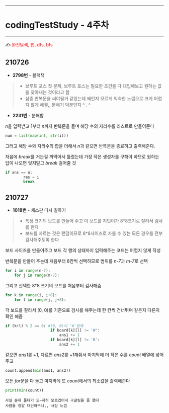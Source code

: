 
-----
# codingTestStudy - 4주차
-----

✍ <span style="color:red"> 완전탐색, 힙, dfs, bfs </span>

## 210726
- **2798번** - 블랙잭

> - 브루트 포스 첫 문제, 브루트 포스는 필요한 조건을 다 대입해보고 원하는 값을 찾아내는 것이라고 함
> - 삼중 반복문을 써야될거 같았는데 왜인지 모르게 익숙한 느낌으로 크게 어렵지 않게 해결,, 문해기 덕분인지 ^ . ^

- **2231번** - 분해합

*n*을 입력받고 1부터 *n*까지 반복문을 돌며 해당 수의 자리수를 리스트로 만들어준다

```py
num = list(map(int, str(i)))
```
그러고 해당 수와 자리수의 합을 더해서 *n*과 같으면 반복문을 종료하고 출력해준다.

처음에 *break*를 거는걸 까먹어서 틀렸는데 가장 작은 생성자를 구해야 하므로 원하는 답이 나오면 잊지말고 *break* 걸어줄 것

```py
if ans == n:
        res = i
        break
```

## 210727

- **1018번** - 체스판 다시 칠하기

> - 특정 크기의 보드를 만들어 주고 이 보드를 지민이가 8*8크기로 잘라서 검사를 한다
> - 보드를 자르는 것은 랜덤이므로 8*8사이즈로 자를 수 있는 모든 경우를 전부 검사해주도록 한다

보드 사이즈를 만들어주고 보드 각 행의 상태까지 입력해주는 코드는 어렵지 않게 작성

반복문을 만들어 주는데 처음부터 8칸씩 선택하므로 범위를 *n-7*과 *m-7*로 선택
    
```py
for i in range(n-7):
    for j in range(m-7):
```
그리고 선택한 8*8 크기의 보드를 처음부터 검사해줌
```py
for k in range(i, i+8):
    for l in range(j, j+8):
```

각 보드를 잘라서 (0, 0)를 기준으로 검사를 해주는데 한 칸씩 건너뛰며 같은지 다른지 확인 해줌

```py
if (k+l) % 2 == 0: #(0, 0)이 'W'일때
                    if board[k][l] != 'W':
                        ans1 += 1
                    if board[k][l] != 'B':
                        ans2 += 1 
```
같으면 *ans1*를 +1, 다르면 *ans2*를 +1해줘서 마지막에 더 작은 수를 *count* 배열에 넣어주고

```py
count.append(min(ans1, ans2))
```
모든 *for*문을 다 돌고 마지막에 또 *count*에서의 최소값을 출력해준다

```py
print(min(count))
```

```
사실 문제 풀다가 도~저히 모르겠어서 구글링을 좀 했다
사람들 정말 대단하구나,, 새삼 느낌
```